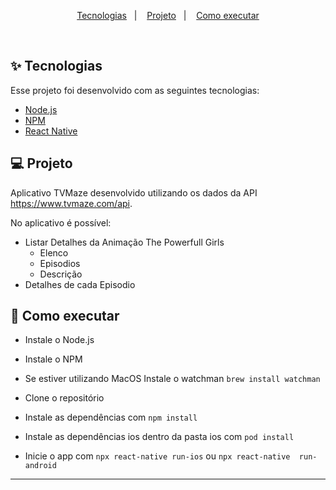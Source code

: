 <p align="center">
  
</p>

<p align="center" style="text-align: center;">
  <a href="#-tecnologias">Tecnologias</a>&nbsp;&nbsp;&nbsp;|&nbsp;&nbsp;&nbsp;
  <a href="#-projeto">Projeto</a>&nbsp;&nbsp;&nbsp;|&nbsp;&nbsp;&nbsp;
  <a href="#-como-executar">Como executar</a>
</p>

<br>

## ✨ Tecnologias

Esse projeto foi desenvolvido com as seguintes tecnologias:
- [Node.js](https://nodejs.org/)
- [NPM](https://npmjs.com/)
- [React Native](https://reactnative.dev/)

## 💻 Projeto

Aplicativo TVMaze desenvolvido utilizando os dados da API https://www.tvmaze.com/api.

No aplicativo é possível:
- Listar Detalhes da Animação The Powerfull Girls
  - Elenco
  - Episodios
  - Descrição
- Detalhes de cada Episodio

## 🚀 Como executar

- Instale o Node.js
- Instale o NPM
- Se estiver utilizando MacOS Instale o watchman `brew install watchman`
- Clone o repositório
- Instale as dependências com `npm install`
- Instale as dependências ios dentro da pasta ios com `pod install`
  
    
- Inicie o app com `npx react-native run-ios` ou `npx react-native  run-android`

---
